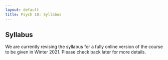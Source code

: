 ```yaml
---
layout: default
title: Psych 10: Syllabus
---
```

## Syllabus

We are currently revising the syllabus for a fully online version of the course to be given in Winter 2021.  Please check back later for more details.
